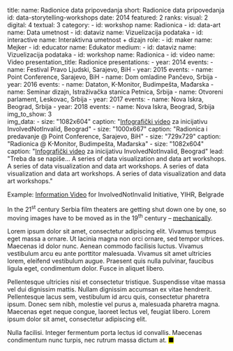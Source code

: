 title: 
    name: Radionice data pripovedanja
    short: Radionice data pripovedanja
id: data-storytelling-workshops
date: 2014
featured: 2
ranks:
    visual: 2
    digital: 4
    textual: 3
category: 
    - id: workshop
      name: Radionica
    - id: data-art
      name: Data umetnost
    - id: dataviz
      name: Vizuelizacija podataka
    - id: interactive
      name: Interaktivna umetnost + dizajn
role:
    - id: maker
      name: Mejker
    - id: educator
      name: Edukator
medium:
    - id: dataviz
      name: Vizuelizacija podataka
    - id: workshop
      name: Radionica
    - id: video
      name: Video
presentation_title: Radionice
presentations:
    - year: 2014
      events:
        - name: Festival Pravo Ljudski, Sarajevo, BiH
    - year: 2015
      events:
        - name: Point Conference, Sarajevo, BiH
        - name: Dom omladine Pančevo, Srbija
    - year: 2016
      events:
        - name: Dataton, K-Monitor, Budimpešta, Mađarska
        - name: Seminar dizajn, Istraživačka stanica Petnica, Srbija
        - name: Otvoreni parlament, Leskovac, Srbija
    - year: 2017
      events:
        - name: Nova Iskra, Beograd, Srbija
    - year: 2018
      events:
        - name: Nova Iskra, Beograd, Srbija
img_to_show: 3       
img_data:
    - size: "1082x604"
      caption: "<a href='https://www.youtube.com/watch?v=T2PH3liBbpo' target='_blank'>Infografički video</a> za inicijativu InvolvedNotInvalid, Beograd"
    - size: "1000x667"
      caption: "Radionica i predavanje @ Point Conference, Sarajevo, BiH"
    - size: "729x729"
      caption: "Radionica @ K-Monitor, Budimpešta, Mađarska"
    - size: "1082x604"
      caption: "<a href='https://www.youtube.com/watch?v=T2PH3liBbpo' target='_blank'>Infografički video</a> za inicijativu InvolvedNotInvalid, Beograd"
lead: "Treba da se napiše... A series of data visualization and data art workshops. A series of data visualization and data art workshops. A series of data visualization and data art workshops. A series of data visualization and data art workshops."

Example: <a href='https://www.youtube.com/watch?v=T2PH3liBbpo' target='_blank'>Information Video</a> for InvolvedNotInvalid Initiative, YIHR, Belgrade

In the 21<sup>st</sup> century Serbia film theaters are getting shut down one by one, so moving images have to
be moved as in the 19<sup>th</sup> century – <a href='https://en.wikipedia.org/wiki/Precursors_of_film' target='_blank'>mechanically</a>.

Lorem ipsum dolor sit amet, consectetur adipiscing elit. Vivamus tempus eget massa a ornare. Ut lacinia magna non orci ornare, sed tempor ultrices. Maecenas id dolor nunc. Aenean commodo facilisis luctus. Vivamus vestibulum arcu eu ante porttitor malesuada. Vivamus sit amet ultricies lorem, eleifend vestibulum augue. Praesent quis nulla pulvinar, faucibus ligula eget, condimentum dolor. Fusce in aliquet libero.

Pellentesque ultricies nisi et consectetur tristique. Suspendisse vitae massa vel dui dignissim mattis. Nullam dignissim accumsan ex vitae hendrerit. Pellentesque lacus sem, vestibulum id arcu quis, consectetur pharetra ipsum. Donec sem nibh, molestie vel purus a, malesuada pharetra magna. Maecenas eget neque congue, laoreet lectus vel, feugiat libero. Lorem ipsum dolor sit amet, consectetur adipiscing elit.

Nulla facilisi. Integer fermentum porta lectus id convallis. Maecenas condimentum nunc turpis, nec rutrum massa dictum at. <mark>&#9632;</mark>